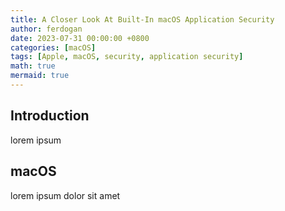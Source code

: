 ```yaml
---
title: A Closer Look At Built-In macOS Application Security
author: ferdogan
date: 2023-07-31 00:00:00 +0800
categories: [macOS]
tags: [Apple, macOS, security, application security]
math: true
mermaid: true
---
```


## Introduction
lorem ipsum

## macOS
lorem ipsum dolor sit amet